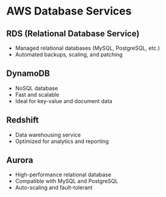 # AWS Database Services

## RDS (Relational Database Service)
- Managed relational databases (MySQL, PostgreSQL, etc.)
- Automated backups, scaling, and patching

## DynamoDB
- NoSQL database
- Fast and scalable
- Ideal for key-value and document data

## Redshift
- Data warehousing service
- Optimized for analytics and reporting

## Aurora
- High-performance relational database
- Compatible with MySQL and PostgreSQL
- Auto-scaling and fault-tolerant